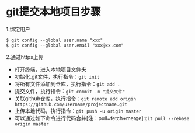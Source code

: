 # git提交本地项目步骤
1.绑定用户
```
$ git config --global user.name "xxx"
$ git config --global user.email "xxx@xx.com"
```
2.通过https上传
- 打开终端，进入本地项目文件夹
- 初始化.git文件，执行指令：`git init`
- 将所有文件添加到仓库，执行指令：`git add .`
- 提交文件，执行指令：`git commit -m "提交文件"`
- 关联github仓库，执行指令：`git remote add origin https://github.com/username/projectname.git`
- 上传本地代码，执行指令：`git push -u origin master`
- 可以通过如下命令进行代码合并[注：pull=fetch+merge]:`git pull --rebase origin master`
